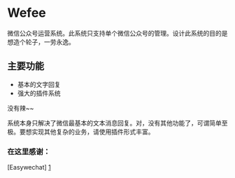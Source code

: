 Wefee
==========

微信公众号运营系统。此系统只支持单个微信公众号的管理。设计此系统的目的是想造个轮子，一劳永逸。

## 主要功能
+ 基本的文字回复
+ 强大的插件系统

没有辣~~

  系统本身只解决了微信最基本的文本消息回复。对，没有其他功能了，可谓简单至极。要想实现其他复杂的业务，请使用插件形式丰富。


### 在这里感谢：
[Easywechat] [1]



[1]: https://easywechat.org/

